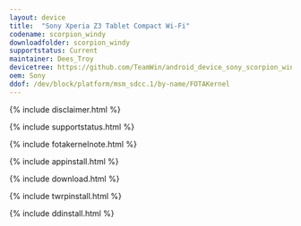 ```yaml
---
layout: device
title:  "Sony Xperia Z3 Tablet Compact Wi-Fi"
codename: scorpion_windy
downloadfolder: scorpion_windy
supportstatus: Current
maintainer: Dees_Troy
devicetree: https://github.com/TeamWin/android_device_sony_scorpion_windy.git
oem: Sony
ddof: /dev/block/platform/msm_sdcc.1/by-name/FOTAKernel
---
```


{% include disclaimer.html %}

{% include supportstatus.html %}

{% include fotakernelnote.html %}

{% include appinstall.html %}

{% include download.html %}

{% include twrpinstall.html %}

{% include ddinstall.html %}
